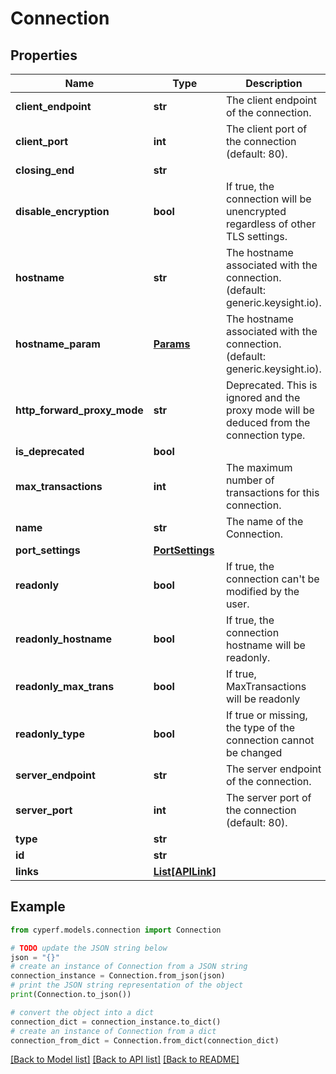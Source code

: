 # Connection


## Properties

Name | Type | Description | Notes
------------ | ------------- | ------------- | -------------
**client_endpoint** | **str** | The client endpoint of the connection. | 
**client_port** | **int** | The client port of the connection (default: 80). | 
**closing_end** | **str** |  | [optional] 
**disable_encryption** | **bool** | If true, the connection will be unencrypted regardless of other TLS settings. | [optional] 
**hostname** | **str** | The hostname associated with the connection. (default: generic.keysight.io). | [optional] 
**hostname_param** | [**Params**](Params.md) | The hostname associated with the connection. (default: generic.keysight.io). | [optional] 
**http_forward_proxy_mode** | **str** | Deprecated. This is ignored and the proxy mode will be deduced from the connection type. | [optional] 
**is_deprecated** | **bool** |  | [optional] 
**max_transactions** | **int** | The maximum number of transactions for this connection. | 
**name** | **str** | The name of the Connection. | [optional] 
**port_settings** | [**PortSettings**](PortSettings.md) |  | [optional] 
**readonly** | **bool** | If true, the connection can&#39;t be modified by the user. | [optional] 
**readonly_hostname** | **bool** | If true, the connection hostname will be readonly. | [optional] 
**readonly_max_trans** | **bool** | If true, MaxTransactions will be readonly | [optional] 
**readonly_type** | **bool** | If true or missing, the type of the connection cannot be changed | [optional] 
**server_endpoint** | **str** | The server endpoint of the connection. | [optional] 
**server_port** | **int** | The server port of the connection (default: 80). | 
**type** | **str** |  | [optional] 
**id** | **str** |  | 
**links** | [**List[APILink]**](APILink.md) |  | [optional] 

## Example

```python
from cyperf.models.connection import Connection

# TODO update the JSON string below
json = "{}"
# create an instance of Connection from a JSON string
connection_instance = Connection.from_json(json)
# print the JSON string representation of the object
print(Connection.to_json())

# convert the object into a dict
connection_dict = connection_instance.to_dict()
# create an instance of Connection from a dict
connection_from_dict = Connection.from_dict(connection_dict)
```
[[Back to Model list]](../README.md#documentation-for-models) [[Back to API list]](../README.md#documentation-for-api-endpoints) [[Back to README]](../README.md)



